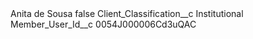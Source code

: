 <?xml version="1.0" encoding="UTF-8"?>
<CustomMetadata xmlns="http://soap.sforce.com/2006/04/metadata" xmlns:xsi="http://www.w3.org/2001/XMLSchema-instance" xmlns:xsd="http://www.w3.org/2001/XMLSchema">
    <label>Anita de Sousa</label>
    <protected>false</protected>
    <values>
        <field>Client_Classification__c</field>
        <value xsi:type="xsd:string">Institutional</value>
    </values>
    <values>
        <field>Member_User_Id__c</field>
        <value xsi:type="xsd:string">0054J000006Cd3uQAC</value>
    </values>
</CustomMetadata>
